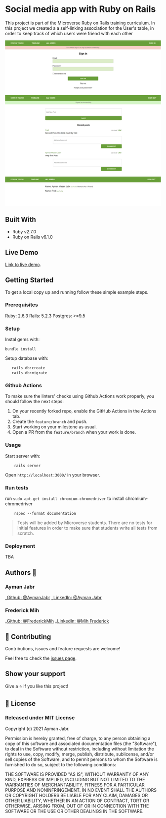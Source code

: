 # Social media app with Ruby on Rails

This project is part of the Microverse Ruby on Rails training curriculum. In this project we created a a self-linking association for the User's table, in order to keep track of which users were friend with each other

![Screenshot1](./app/assets/images/screenshot.JPG)
![Screenshot2](./app/assets/images/screenshot2.JPG)
![Screenshot3](./app/assets/images/screenshot3.JPG)

## Built With

- Ruby v2.7.0
- Ruby on Rails v6.1.0

## Live Demo

[Link to live demo](https://simplesocialmediabackend.herokuapp.com/).


## Getting Started

To get a local copy up and running follow these simple example steps.

### Prerequisites

Ruby: 2.6.3
Rails: 5.2.3
Postgres: >=9.5

### Setup

Instal gems with:

```
bundle install
```

Setup database with:

```
   rails db:create
   rails db:migrate
```

### Github Actions

To make sure the linters' checks using Github Actions work properly, you should follow the next steps:

1. On your recently forked repo, enable the GitHub Actions in the Actions tab.
2. Create the `feature/branch` and push.
3. Start working on your milestone as usual.
4. Open a PR from the `feature/branch` when your work is done.


### Usage

Start server with:

```
    rails server
```

Open `http://localhost:3000/` in your browser.

### Run tests

run `sudo apt-get install chromium-chromedriver` to install chromium-chromedriver

```
    rspec --format documentation
```

> Tests will be added by Microverse students. There are no tests for initial features in order to make sure that students write all tests from scratch.

### Deployment

TBA

## Authors :bust_in_silhouette:
### Ayman Jabr
\_[Github: @AymanJabr](https://github.com/AymanJabr/)
\_[LinkedIn: @Ayman Jabr](https://www.linkedin.com/in/ayman-jabr/)
### Frederick Mih
\_[Github: @FrederickMih](https://github.com/FrederickMih)
\_[LinkedIn: @Mih Frederick](https://www.linkedin.com/in/frederick-mih/)

## 🤝 Contributing

Contributions, issues and feature requests are welcome!

Feel free to check the [issues page](https://github.com/AymanJabr/Social-Media-Website-RubyOnRails/issues).

## Show your support

Give a ⭐️ if you like this project!

## 📝 License

### Released under MIT License

Copyright (c) 2021 Ayman Jabr.

Permission is hereby granted, free of charge, to any person obtaining a copy of this software and associated documentation files (the "Software"), to deal in the Software without restriction, including without limitation the rights to use, copy, modify, merge, publish, distribute, sublicense, and/or sell copies of the Software, and to permit persons to whom the Software is furnished to do so, subject to the following conditions:

THE SOFTWARE IS PROVIDED "AS IS", WITHOUT WARRANTY OF ANY KIND, EXPRESS OR IMPLIED, INCLUDING BUT NOT LIMITED TO THE WARRANTIES OF MERCHANTABILITY, FITNESS FOR A PARTICULAR PURPOSE AND NONINFRINGEMENT. IN NO EVENT SHALL THE AUTHORS OR COPYRIGHT HOLDERS BE LIABLE FOR ANY CLAIM, DAMAGES OR OTHER LIABILITY, WHETHER IN AN ACTION OF CONTRACT, TORT OR OTHERWISE, ARISING FROM, OUT OF OR IN CONNECTION WITH THE SOFTWARE OR THE USE OR OTHER DEALINGS IN THE SOFTWARE.

